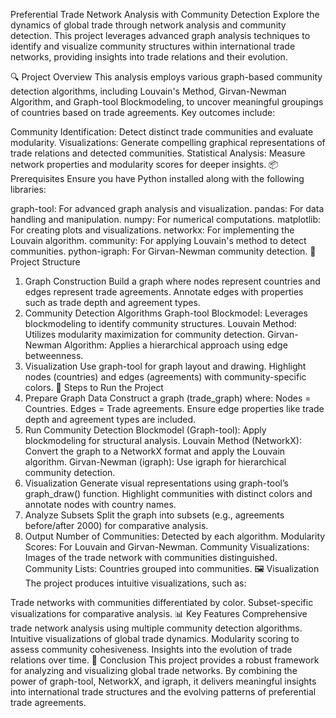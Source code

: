 Preferential Trade Network Analysis with Community Detection
Explore the dynamics of global trade through network analysis and community detection. This project leverages advanced graph analysis techniques to identify and visualize community structures within international trade networks, providing insights into trade relations and their evolution.

🔍 Project Overview
This analysis employs various graph-based community detection algorithms, including Louvain's Method, Girvan-Newman Algorithm, and Graph-tool Blockmodeling, to uncover meaningful groupings of countries based on trade agreements. Key outcomes include:

Community Identification: Detect distinct trade communities and evaluate modularity.
Visualizations: Generate compelling graphical representations of trade relations and detected communities.
Statistical Analysis: Measure network properties and modularity scores for deeper insights.
📦 Prerequisites
Ensure you have Python installed along with the following libraries:

graph-tool: For advanced graph analysis and visualization.
pandas: For data handling and manipulation.
numpy: For numerical computations.
matplotlib: For creating plots and visualizations.
networkx: For implementing the Louvain algorithm.
community: For applying Louvain's method to detect communities.
python-igraph: For Girvan-Newman community detection.
📂 Project Structure
1. Graph Construction
Build a graph where nodes represent countries and edges represent trade agreements.
Annotate edges with properties such as trade depth and agreement types.
2. Community Detection Algorithms
Graph-tool Blockmodel: Leverages blockmodeling to identify community structures.
Louvain Method: Utilizes modularity maximization for community detection.
Girvan-Newman Algorithm: Applies a hierarchical approach using edge betweenness.
3. Visualization
Use graph-tool for graph layout and drawing.
Highlight nodes (countries) and edges (agreements) with community-specific colors.
🚀 Steps to Run the Project
1. Prepare Graph Data
Construct a graph (trade_graph) where:
Nodes = Countries.
Edges = Trade agreements.
Ensure edge properties like trade depth and agreement types are included.
2. Run Community Detection
Blockmodel (Graph-tool): Apply blockmodeling for structural analysis.
Louvain Method (NetworkX): Convert the graph to a NetworkX format and apply the Louvain algorithm.
Girvan-Newman (igraph): Use igraph for hierarchical community detection.
3. Visualization
Generate visual representations using graph-tool’s graph_draw() function.
Highlight communities with distinct colors and annotate nodes with country names.
4. Analyze Subsets
Split the graph into subsets (e.g., agreements before/after 2000) for comparative analysis.
5. Output
Number of Communities: Detected by each algorithm.
Modularity Scores: For Louvain and Girvan-Newman.
Community Visualizations: Images of the trade network with communities distinguished.
Community Lists: Countries grouped into communities.
🖼️ Visualization
The project produces intuitive visualizations, such as:

Trade networks with communities differentiated by color.
Subset-specific visualizations for comparative analysis.
📊 Key Features
Comprehensive trade network analysis using multiple community detection algorithms.
Intuitive visualizations of global trade dynamics.
Modularity scoring to assess community cohesiveness.
Insights into the evolution of trade relations over time.
🤝 Conclusion
This project provides a robust framework for analyzing and visualizing global trade networks. By combining the power of graph-tool, NetworkX, and igraph, it delivers meaningful insights into international trade structures and the evolving patterns of preferential trade agreements.

